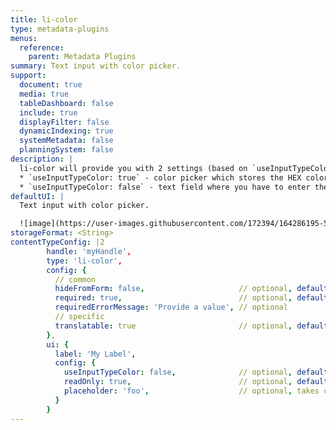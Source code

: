 ```yaml
---
title: li-color
type: metadata-plugins
menus:
  reference:
    parent: Metadata Plugins
summary: Text input with color picker.
support:
  document: true
  media: true
  tableDashboard: false
  include: true
  displayFilter: false
  dynamicIndexing: true
  systemMetadata: false
  planningSystem: false
description: |
  li-color will provide you with 2 settings (based on `useInputTypeColor`)
  * `useInputTypeColor: true` - color picker which stores the HEX color code
  * `useInputTypeColor: false` - text field where you have to enter the HEX color code (e.g. `#8CBA51`)
defaultUI: |
  Text input with color picker.

  ![image](https://user-images.githubusercontent.com/172394/164286195-51beb096-492d-4f7f-b8e7-4623db658125.png)
storageFormat: <String>
contentTypeConfig: |2
        handle: 'myHandle',
        type: 'li-color',
        config: {
          // common
          hideFromForm: false,                     // optional, default: false
          required: true,                          // optional, default: false
          requiredErrorMessage: 'Provide a value', // optional
          // specific
          translatable: true                       // optional, default: false, translations are only supported for data-record and mediaLibrary
        },
        ui: {
          label: 'My Label',
          config: {
            useInputTypeColor: false,              // optional, default: true, shows a color picker
            readOnly: true,                        // optional, default: false
            placeholder: 'foo',                    // optional, takes camelized name otherwise
          }
        }
---
```

